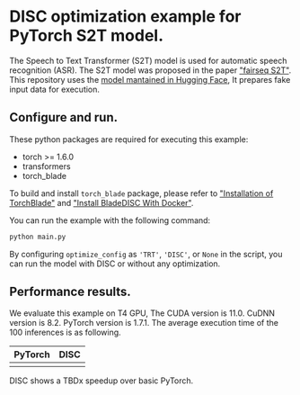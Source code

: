 # DISC optimization example for PyTorch S2T model.

The Speech to Text Transformer (S2T) model is used for automatic speech
recognition (ASR). The S2T model was proposed in the paper
["fairseq S2T"](https://arxiv.org/abs/2010.05171). This repository uses the
[model mantained in Hugging Face](https://huggingface.co/facebook/s2t-small-librispeech-asr),
It prepares fake input data for execution.


## Configure and run.

These python packages are required for executing this example:

- torch >= 1.6.0
- transformers
- torch_blade

To build and install `torch_blade` package, please refer to
["Installation of TorchBlade"](../build_from_source.md) and
["Install BladeDISC With Docker"](../install_with_docker.md).

You can run the example with the following command:

```bash
python main.py
```

By configuring `optimize_config` as `'TRT'`, `'DISC'`, or `None` in the script,
you can run the model with DISC or without any optimization.


## Performance results.

We evaluate this example on T4 GPU, The CUDA version is 11.0. CuDNN version is 8.2.
PyTorch version is 1.7.1. The average execution time of the 100 inferences is as following.

| PyTorch |    DISC    |
|-------------|-----------|
|      |   |

DISC shows a TBDx speedup over basic PyTorch.
